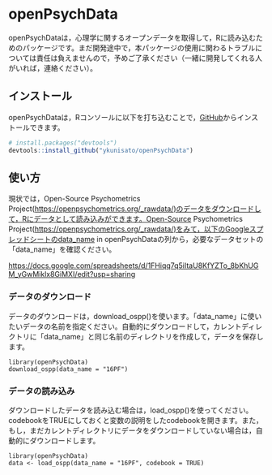 
<!-- README.md is generated from README.Rmd. Please edit that file -->

# openPsychData

<!-- badges: start -->

<!-- badges: end -->

openPsychDataは，心理学に関するオープンデータを取得して，Rに読み込むためのパッケージです。まだ開発途中で，本パッケージの使用に関わるトラブルについては責任は負えませんので，予めご了承ください（一緒に開発してくれる人がいれば，連絡ください）。

## インストール

openPsychDataは，Rコンソールに以下を打ち込むことで，[GitHub](https://github.com)からインストールできます。

``` r
# install.packages("devtools")
devtools::install_github("ykunisato/openPsychData")
```

## 使い方

現状では，Open-Source Psychometrics
Project(<https://openpsychometrics.org/_rawdata/)のデータをダウンロードして，Rにデータとして読み込みができます。Open-Source>
Psychometrics
Project(<https://openpsychometrics.org/_rawdata/)をみて，以下のGoogleスプレッドシートのdata_name>
in
openPsychDataの列から，必要なデータセットの「data\_name」を確認ください。

<https://docs.google.com/spreadsheets/d/1FHiqq7q5iItaU8KfYZTo_8bKhUGM_yGwMiklx8GiMXI/edit?usp=sharing>

### データのダウンロード

データのダウンロードは，download\_ospp()を使います。「data\_name」に使いたいデータの名前を指定ください。自動的にダウンロードして，カレントディレクトリに「data\_name」と同じ名前のディレクトリを作成して，データを保存します。

    library(openPsychData)
    download_ospp(data_name = "16PF")

### データの読み込み

ダウンロードしたデータを読み込む場合は，load\_ospp()を使ってください。codebookをTRUEにしておくと変数の説明をしたcodebookを開きます。また，もし，まだカレントディレクトリにデータをダウンロードしていない場合は，自動的にダウンロードします。

    library(openPsychData)
    data <- load_ospp(data_name = "16PF", codebook = TRUE)
